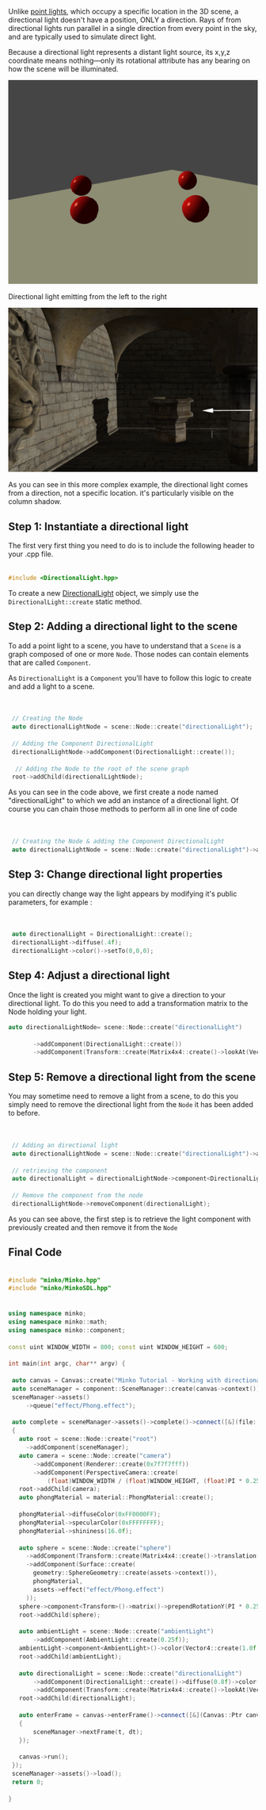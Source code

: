 Unlike [point lights](Working_with_point_lights.md), which occupy a specific location in the 3D scene, a directional light doesn't have a position, ONLY a direction. Rays of from directional lights run parallel in a single direction from every point in the sky, and are typically used to simulate direct light.

Because a directional light represents a distant light source, its x,y,z coordinate means nothing—only its rotational attribute has any bearing on how the scene will be illuminated.

![](images/Directionallight.png "images/Directionallight.png")

Directional light emitting from the left to the right

![](images/DirectionallightExample.png "images/DirectionallightExample.png")

As you can see in this more complex example, the directional light comes from a direction, not a specific location. it's particularly visible on the column shadow.

Step 1: Instantiate a directional light
---------------------------------------

The first very first thing you need to do is to include the following header to your .cpp file.


```cpp

#include <DirectionalLight.hpp> 
```


To create a new [DirectionalLight](http://doc.minko.io/reference/v3/classminko_1_1component_1_1_directional_light.html) object, we simply use the `DirectionalLight::create` static method.

Step 2: Adding a directional light to the scene
-----------------------------------------------

To add a point light to a scene, you have to understand that a `Scene` is a graph composed of one or more `Node`. Those nodes can contain elements that are called `Component`.

As `DirectionalLight` is a `Component` you'll have to follow this logic to create and add a light to a scene.


```cpp


 // Creating the Node
 auto directionalLightNode = scene::Node::create("directionalLight");
       
 // Adding the Component DirectionalLight
 directionalLightNode->addComponent(DirectionalLight::create());

  // Adding the Node to the root of the scene graph
 root->addChild(directionalLightNode);


```


As you can see in the code above, we first create a node named "directionalLight" to which we add an instance of a directional light. Of course you can chain those methods to perform all in one line of code


```cpp


 // Creating the Node & adding the Component DirectionalLight
 auto directionalLightNode = scene::Node::create("directionalLight")->addComponent(DirectionalLight::create());


```


Step 3: Change directional light properties
-------------------------------------------

you can directly change way the light appears by modifying it's public parameters, for example : 
```cpp


 auto directionalLight = DirectionalLight::create();
 directionalLight->diffuse(.4f);
 directionalLight->color()->setTo(0,0,0);


```


Step 4: Adjust a directional light
----------------------------------

Once the light is created you might want to give a direction to your directional light. To do this you need to add a transformation matrix to the Node holding your light.


```cpp
auto directionalLightNode= scene::Node::create("directionalLight")

       ->addComponent(DirectionalLight::create())
       ->addComponent(Transform::create(Matrix4x4::create()->lookAt(Vector3::zero(), Vector3::create(15.f, 20.f, 0.f))));


```


Step 5: Remove a directional light from the scene
-------------------------------------------------

You may sometime need to remove a light from a scene, to do this you simply need to remove the directional light from the `Node` it has been added to before.


```cpp


 // Adding an directional light
 auto directionalLightNode = scene::Node::create("directionalLight")->addComponent(DirectionalLight::create());

 // retrieving the component 
 auto directionalLight = directionalLightNode->component<DirectionalLight>(0);

 // Remove the component from the node
 directionalLightNode->removeComponent(directionalLight);


```


As you can see above, the first step is to retrieve the light component with previously created and then remove it from the `Node`

Final Code
----------


```cpp

#include "minko/Minko.hpp" 
#include "minko/MinkoSDL.hpp"


using namespace minko; 
using namespace minko::math; 
using namespace minko::component;

const uint WINDOW_WIDTH = 800; const uint WINDOW_HEIGHT = 600;

int main(int argc, char** argv) {

 auto canvas = Canvas::create("Minko Tutorial - Working with directional lights", WINDOW_WIDTH, WINDOW_HEIGHT);
 auto sceneManager = component::SceneManager::create(canvas->context());
 sceneManager->assets()
     ->queue("effect/Phong.effect");
 
 auto complete = sceneManager->assets()->complete()->connect([&](file::AssetLibrary::Ptr assets)
 {
   auto root = scene::Node::create("root")
     ->addComponent(sceneManager);
   auto camera = scene::Node::create("camera")
       ->addComponent(Renderer::create(0x7f7f7fff))
       ->addComponent(PerspectiveCamera::create(
           (float)WINDOW_WIDTH / (float)WINDOW_HEIGHT, (float)PI * 0.25f, .1f, 1000.f));
   root->addChild(camera);
   auto phongMaterial = material::PhongMaterial::create();

   phongMaterial->diffuseColor(0xFF0000FF);
   phongMaterial->specularColor(0xFFFFFFFF);
   phongMaterial->shininess(16.0f);

   auto sphere = scene::Node::create("sphere")
     ->addComponent(Transform::create(Matrix4x4::create()->translation(0.f, 0.f, -5.f)))
     ->addComponent(Surface::create(
       geometry::SphereGeometry::create(assets->context()),
       phongMaterial,
       assets->effect("effect/Phong.effect")
     ));
   sphere->component<Transform>()->matrix()->prependRotationY(PI * 0.25f);
   root->addChild(sphere);

   auto ambientLight = scene::Node::create("ambientLight")
       ->addComponent(AmbientLight::create(0.25f));
   ambientLight->component<AmbientLight>()->color(Vector4::create(1.0f, 1.0f, 1.0f, 1.0f));
   root->addChild(ambientLight);

   auto directionalLight = scene::Node::create("directionalLight")
       ->addComponent(DirectionalLight::create()->diffuse(0.8f)->color(0xFFFFFFFF))
       ->addComponent(Transform::create(Matrix4x4::create()->lookAt(Vector3::create(), Vector3::create(5.0f, 0.0f, 0.0f))));
   root->addChild(directionalLight);

   auto enterFrame = canvas->enterFrame()->connect([&](Canvas::Ptr canvas, float t, float dt)
   {
       sceneManager->nextFrame(t, dt);
   });

   canvas->run();
 });
 sceneManager->assets()->load();
 return 0;

} 
```


